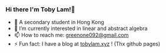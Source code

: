 ### Hi there I'm Toby Lam!👋

- 🏫 A secondary student in Hong Kong
- 🌱 I’m currently interested in linear and abstract algebra
- 📫 How to reach me: greenone092@gmail.com 
- ⚡ Fun fact: I have a blog at [tobylam.xyz](tobylam.xyz) ! (Thx github pages)

